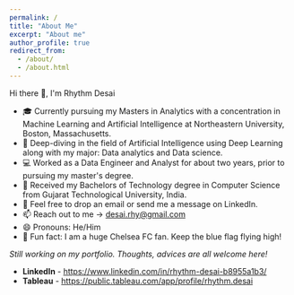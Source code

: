 ```yaml
---
permalink: /
title: "About Me"
excerpt: "About me"
author_profile: true
redirect_from:
  - /about/
  - /about.html
---
```

Hi there 👋, I'm Rhythm Desai
- 🎓 Currently pursuing my Masters in Analytics with a concentration in Machine Learning and Artificial Intelligence at Northeastern University, Boston, Massachusetts.
- 🌱 Deep-diving in the field of Artificial Intelligence using Deep Learning along with my major: Data analytics and Data science.
- 💻 Worked as a Data Engineer and Analyst for about two years, prior to pursuing my master's degree.
- 📜 Received my Bachelors of Technology degree in Computer Science from Gujarat Technological University, India.
- 💬 Feel free to drop an email or send me a message on LinkedIn.
- 📫 Reach out to me -> desai.rhy@gmail.com
- 😄 Pronouns: He/Him
- 🔵 Fun fact: I am a huge Chelsea FC fan. Keep the blue flag flying high!


*Still working on my portfolio. Thoughts, advices are all welcome here!*

- **LinkedIn** - https://www.linkedin.com/in/rhythm-desai-b8955a1b3/
- **Tableau** - https://public.tableau.com/app/profile/rhythm.desai
